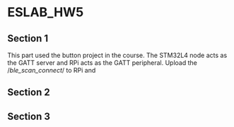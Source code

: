 # ESLAB_HW5

## Section 1

This part used the button project in the course. The STM32L4 node acts as the GATT server and RPi acts as the GATT peripheral. Upload the /*ble_scan_connect*/ to RPi and 

## Section 2

## Section 3
